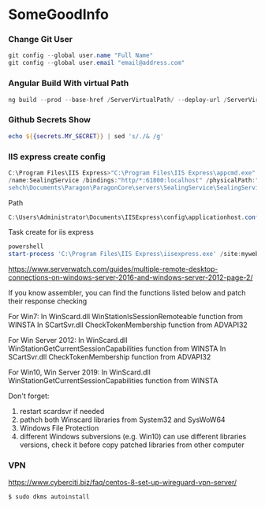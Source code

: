# SomeGoodInfo


### Change Git User
```powershell
git config --global user.name "Full Name"
git config --global user.email "email@address.com"
```

### Angular Build With virtual Path
```powershell
ng build --prod --base-href /ServerVirtualPath/ --deploy-url /ServerVirtualPath/
```


### Github Secrets Show
```powershell
echo ${{secrets.MY_SECRET}} | sed 's/./& /g'
```

### IIS express create config
```powershell
C:\Program Files\IIS Express>"C:\Program Files\IIS Express\appcmd.exe" add s
/name:SealingService /bindings:"http/*:61800:localhost" /physicalPath:"C:\Us
sehch\Documents\Paragon\ParagonCore\servers\SealingService\SealingService"
```

Path
```powershell
C:\Users\Administrator\Documents\IISExpress\config\applicationhost.config
```

Task create for iis express
```powershell
powershell
start-process 'C:\Program Files\IIS Express\iisexpress.exe' /site:mywebsite -windowstyle Hidden -Verb RunAs
```
https://www.serverwatch.com/guides/multiple-remote-desktop-connections-on-windows-server-2016-and-windows-server-2012-page-2/

If you know assembler, you can find the functions listed below and patch their response checking

For Win7:
In WinScard.dll WinStationIsSessionRemoteable function from WINSTA
In SCartSvr.dll CheckTokenMembership function from ADVAPI32

For Win Server 2012:
In WinScard.dll WinStationGetCurrentSessionCapabilities function from WINSTA
In SCartSvr.dll CheckTokenMembership function from ADVAPI32

For Win10, Win Server 2019:
In WinScard.dll WinStationGetCurrentSessionCapabilities function from WINSTA

Don't forget:
1) restart scardsvr if needed
2) pathch both Winscard libraries from System32 and SysWoW64
3) Windows File Protection
4) different Windows subversions (e.g. Win10) can use different libraries versions, check it before copy patched libraries from other computer


### VPN
https://www.cyberciti.biz/faq/centos-8-set-up-wireguard-vpn-server/
```bash
$ sudo dkms autoinstall
```
